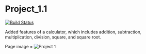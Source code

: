 # Project_1.1
[![Build Status](https://www.travis-ci.com/ajnjit/Project_1.svg?branch=Project_2)](https://www.travis-ci.com/ajnjit/Project_1)

Added features of a calculator, which includes addition, subtraction, multiplication, division, square, and square root.

Page image = ![Project 1](https://user-images.githubusercontent.com/85362067/124521103-68fe0480-ddbc-11eb-9f3d-80f2788d357b.png)


